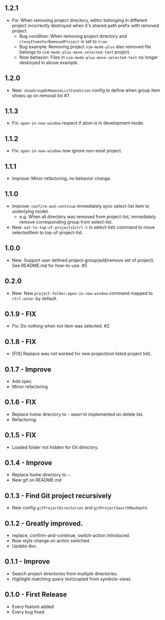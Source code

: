## 1.2.1
- Fix: When removing project directory, editor belonging in different project incorrectly destroyed when it's shared path prefix with removed project.
  - Bug condition: When removing project directory and `closeItemsForRemovedProject` is set to `true`.
  - Bug example: Removing project `vim-mode-plus` also removed file belongs to `vim-mode-plus-move-selected-text` project.
  - Now behavior: Files in `vim-mode-plus-move-selected-text` no longer destroyed in above example.

## 1.2.0
- New: `showGroupOnRemoveListCondition` config to define when group item shows up on removal list #7.

## 1.1.3
- Fix: `open-in-new-window` respect if atom is in development mode.

## 1.1.2
- Fix: `open-in-new-window` now ignore non-exist project.

## 1.1.1
- Improve: Minor refactoring, no behavior change.

## 1.1.0
- Improve: `confirm-and-continue` immediately sync select-list item to underlying model.
  - e.g. When all directory was removed from project-list, immediately remove corresponding group from select-list.
- New: `set-to-top-of-projects`(`ctrl-t` in select-list) command to move selectedItem to top-of-project-list.

## 1.0.0
- New: Support user defined project-group(add/remove set of project). See README.md for how-to-use. #5

## 0.2.0
- New: New `project-folder:open-in-new-window` command mapped to `ctrl-enter` by default.

## 0.1.9 - FIX
- Fix: Do nothing when not item was selected. #2

## 0.1.8 - FIX
- [FIX] Replace was not worked for new project(not listed project list).

## 0.1.7 - Improve
- Add spec
- Minor refactoring

## 0.1.6 - FIX
- Replace home directory to `~` wasn'nt implemented on delete list.
- Refactoring.

## 0.1.5 - FIX
- Loaded folder not hidden for Git directory.

## 0.1.4 - Improve
- Replace home directory to `~`.
- New gif on README.md

## 0.1.3 - Find Git project recursively
- New config `gitProjectDirectories` and `gitProjectSearchMaxDepth`.

## 0.1.2 - Greatly improved.
- replace, confirm-and-continue, switch-action introduced.
- Now style change on action switched.
- Update doc.

## 0.1.1 - Improve
- Search project directories from multiple directories.
- Highlight matching query text(copied from symbols-view).

## 0.1.0 - First Release
* Every feature added
* Every bug fixed
